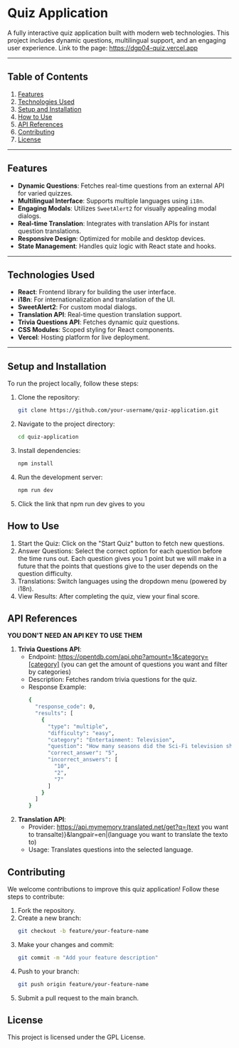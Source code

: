 # Quiz Application

A fully interactive quiz application built with modern web technologies. This project includes dynamic questions, multilingual support, and an engaging user experience.
Link to the page: https://dgp04-quiz.vercel.app

---

## Table of Contents

1. [Features](#features)  
2. [Technologies Used](#technologies-used)  
3. [Setup and Installation](#setup-and-installation)  
4. [How to Use](#how-to-use)  
5. [API References](#api-references)  
6. [Contributing](#contributing)  
7. [License](#license)  

---

## Features

- **Dynamic Questions**: Fetches real-time questions from an external API for varied quizzes.  
- **Multilingual Interface**: Supports multiple languages using `i18n`.  
- **Engaging Modals**: Utilizes `SweetAlert2` for visually appealing modal dialogs.  
- **Real-time Translation**: Integrates with translation APIs for instant question translations.  
- **Responsive Design**: Optimized for mobile and desktop devices.  
- **State Management**: Handles quiz logic with React state and hooks.  

---

## Technologies Used

- **React**: Frontend library for building the user interface.  
- **i18n**: For internationalization and translation of the UI.  
- **SweetAlert2**: For custom modal dialogs.  
- **Translation API**: Real-time question translation support.  
- **Trivia Questions API**: Fetches dynamic quiz questions.  
- **CSS Modules**: Scoped styling for React components.  
- **Vercel**: Hosting platform for live deployment.  

---

## Setup and Installation

To run the project locally, follow these steps:

1. Clone the repository:
   ```bash
   git clone https://github.com/your-username/quiz-application.git
   
2. Navigate to the project directory:
   ```bash
   cd quiz-application
   
4. Install dependencies:
   ```bash
   npm install

6. Run the development server:
   ```bash
   npm run dev

8. Click the link that npm run dev gives to you

## How to Use
1. Start the Quiz: Click on the "Start Quiz" button to fetch new questions.
2. Answer Questions: Select the correct option for each question before the time runs out. Each question gives you 1 point but we will make in a future that the points that questions give to the user depends on the question difficulty.
3. Translations: Switch languages using the dropdown menu (powered by i18n).
4. View Results: After completing the quiz, view your final score.

## API References
**YOU DON'T NEED AN API KEY TO USE THEM**
1. **Trivia Questions API**:
    - Endpoint: https://opentdb.com/api.php?amount=1&category=[category] (you can get the amount of questions you want and filter by categories)
    - Description: Fetches random trivia questions for the quiz.
    - Response Example:
      ```bash
      {
        "response_code": 0,
        "results": [
          {
            "type": "multiple",
            "difficulty": "easy",
            "category": "Entertainment: Television",
            "question": "How many seasons did the Sci-Fi television show &quot;Stargate Atlantis&quot; have?",
            "correct_answer": "5",
            "incorrect_answers": [
              "10",
              "2",
              "7"
            ]
          }
        ]
      }
2. **Translation API**:
   - Provider: https://api.mymemory.translated.net/get?q=(text you want to transalte)}&langpair=en|(language you want to translate the texto to)
   - Usage: Translates questions into the selected language.

## Contributing 
We welcome contributions to improve this quiz application! Follow these steps to contribute:

1. Fork the repository.
2. Create a new branch:
   ```bash
   git checkout -b feature/your-feature-name
3. Make your changes and commit:
   ```bash
   git commit -m "Add your feature description"
4. Push to your branch:
   ```bash
   git push origin feature/your-feature-name
5. Submit a pull request to the main branch.

## License
This project is licensed under the GPL License.
